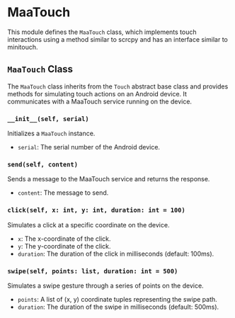 # MaaTouch

This module defines the `MaaTouch` class, which implements touch interactions using a method similar to scrcpy and has an interface similar to minitouch.

## `MaaTouch` Class

The `MaaTouch` class inherits from the `Touch` abstract base class and provides methods for simulating touch actions on an Android device. It communicates with a MaaTouch service running on the device.

### `__init__(self, serial)`

Initializes a `MaaTouch` instance.

- `serial`: The serial number of the Android device.

### `send(self, content)`

Sends a message to the MaaTouch service and returns the response.

- `content`: The message to send.

### `click(self, x: int, y: int, duration: int = 100)`

Simulates a click at a specific coordinate on the device.

- `x`: The x-coordinate of the click.
- `y`: The y-coordinate of the click.
- `duration`: The duration of the click in milliseconds (default: 100ms).

### `swipe(self, points: list, duration: int = 500)`

Simulates a swipe gesture through a series of points on the device.

- `points`: A list of (x, y) coordinate tuples representing the swipe path.
- `duration`: The duration of the swipe in milliseconds (default: 500ms).
